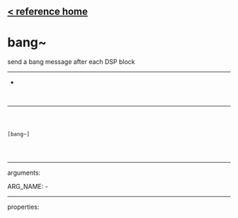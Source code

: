 [< reference home](ceammc_lib.html)
---

# bang~


send a bang message after each DSP block

---

-
<br>


---


```



[bang~]


            
```

---
arguments:

ARG_NAME: -<br>

---
properties:


